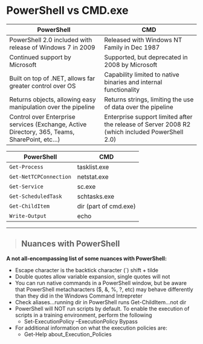 # PowerShell vs CMD.exe

| **PowerShell** | **CMD** |
|--------------|-------|
| PowerShell 2.0 included with release of Windows 7 in 2009 |  Released with Windows NT Family in Dec 1987 |
| Continued support by Microsoft | Supported, but deprecated in 2008 by Microsoft |
| Built on top of .NET, allows far greater control over OS |  Capability limited to native binaries and internal functionality |
| Returns objects, allowing easy manipulation over the pipeline | Returns strings, limiting the use of data over the pipeline |
| Control over Enterprise services (Exchange, Active Directory, 365, Teams, SharePoint, etc…) | Enterprise support limited after the release of Server 2008 R2 (which included PowerShell 2.0) |

| **PowerShell** | **CMD** |
|--------------|-------|
| `Get-Process` | tasklist.exe |
| `Get-NetTCPConnection` | netstat.exe |
| `Get-Service` |  sc.exe| 
| `Get-ScheduledTask` | schtasks.exe |
| `Get-ChildItem` | dir (part of cmd.exe) | 
| `Write-Output` | echo |

---


> ## **Nuances with PowerShell**

**A not all-encompassing list of some nuances with PowerShell:**
- Escape character is the backtick character (`) shift + tilde
- Double quotes allow variable expansion, single quotes will not
- You can run native commands in a PowerShell window, but be aware that PowerShell metacharacters ($, &, %, ?, etc) may behave differently than they did in the Windows Command Intrepreter
- Check aliases…running dir in PowerShell runs Get-ChildItem…not dir
- PowerShell will NOT run scripts by default. To enable the execution of scripts in a training environment, perform the following
    - Set-ExecutionPolicy –ExecutionPolicy Bypass
- For additional information on what the execution policies are:
    - Get-Help about_Execution_Policies